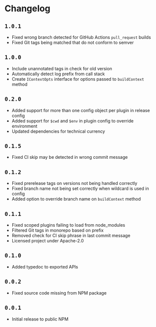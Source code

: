 # Changelog

## `1.0.1`

* Fixed wrong branch detected for GitHub Actions `pull_request` builds
* Fixed Git tags being matched that do not conform to semver

## `1.0.0`

* Include unannotated tags in check for old version
* Automatically detect log prefix from call stack
* Create `IContextOpts` interface for options passed to `buildContext` method

## `0.2.0`

* Added support for more than one config object per plugin in release config
* Added support for `$cwd` and `$env` in plugin config to override environment
* Updated dependencies for technical currency

## `0.1.5`

* Fixed CI skip may be detected in wrong commit message

## `0.1.2`

* Fixed prerelease tags on versions not being handled correctly
* Fixed branch name not being set correctly when wildcard is used in config
* Added option to override branch name on `buildContext` method

## `0.1.1`

* Fixed scoped plugins failing to load from node_modules
* Filtered Git tags in monorepo based on prefix
* Removed check for CI skip phrase in last commit message
* Licensed project under Apache-2.0

## `0.1.0`

* Added typedoc to exported APIs

## `0.0.2`

* Fixed source code missing from NPM package

## `0.0.1`

* Initial release to public NPM
